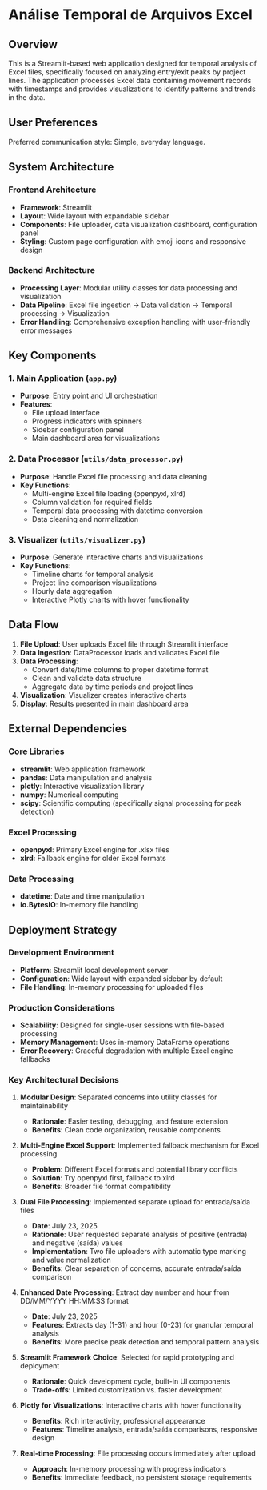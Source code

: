# Análise Temporal de Arquivos Excel

## Overview

This is a Streamlit-based web application designed for temporal analysis of Excel files, specifically focused on analyzing entry/exit peaks by project lines. The application processes Excel data containing movement records with timestamps and provides visualizations to identify patterns and trends in the data.

## User Preferences

Preferred communication style: Simple, everyday language.

## System Architecture

### Frontend Architecture
- **Framework**: Streamlit
- **Layout**: Wide layout with expandable sidebar
- **Components**: File uploader, data visualization dashboard, configuration panel
- **Styling**: Custom page configuration with emoji icons and responsive design

### Backend Architecture
- **Processing Layer**: Modular utility classes for data processing and visualization
- **Data Pipeline**: Excel file ingestion → Data validation → Temporal processing → Visualization
- **Error Handling**: Comprehensive exception handling with user-friendly error messages

## Key Components

### 1. Main Application (`app.py`)
- **Purpose**: Entry point and UI orchestration
- **Features**: 
  - File upload interface
  - Progress indicators with spinners
  - Sidebar configuration panel
  - Main dashboard area for visualizations

### 2. Data Processor (`utils/data_processor.py`)
- **Purpose**: Handle Excel file processing and data cleaning
- **Key Functions**:
  - Multi-engine Excel file loading (openpyxl, xlrd)
  - Column validation for required fields
  - Temporal data processing with datetime conversion
  - Data cleaning and normalization

### 3. Visualizer (`utils/visualizer.py`)
- **Purpose**: Generate interactive charts and visualizations
- **Key Functions**:
  - Timeline charts for temporal analysis
  - Project line comparison visualizations
  - Hourly data aggregation
  - Interactive Plotly charts with hover functionality

## Data Flow

1. **File Upload**: User uploads Excel file through Streamlit interface
2. **Data Ingestion**: DataProcessor loads and validates Excel file
3. **Data Processing**: 
   - Convert date/time columns to proper datetime format
   - Clean and validate data structure
   - Aggregate data by time periods and project lines
4. **Visualization**: Visualizer creates interactive charts
5. **Display**: Results presented in main dashboard area

## External Dependencies

### Core Libraries
- **streamlit**: Web application framework
- **pandas**: Data manipulation and analysis
- **plotly**: Interactive visualization library
- **numpy**: Numerical computing
- **scipy**: Scientific computing (specifically signal processing for peak detection)

### Excel Processing
- **openpyxl**: Primary Excel engine for .xlsx files
- **xlrd**: Fallback engine for older Excel formats

### Data Processing
- **datetime**: Date and time manipulation
- **io.BytesIO**: In-memory file handling

## Deployment Strategy

### Development Environment
- **Platform**: Streamlit local development server
- **Configuration**: Wide layout with expanded sidebar by default
- **File Handling**: In-memory processing for uploaded files

### Production Considerations
- **Scalability**: Designed for single-user sessions with file-based processing
- **Memory Management**: Uses in-memory DataFrame operations
- **Error Recovery**: Graceful degradation with multiple Excel engine fallbacks

### Key Architectural Decisions

1. **Modular Design**: Separated concerns into utility classes for maintainability
   - **Rationale**: Easier testing, debugging, and feature extension
   - **Benefits**: Clean code organization, reusable components

2. **Multi-Engine Excel Support**: Implemented fallback mechanism for Excel processing
   - **Problem**: Different Excel formats and potential library conflicts
   - **Solution**: Try openpyxl first, fallback to xlrd
   - **Benefits**: Broader file format compatibility

3. **Dual File Processing**: Implemented separate upload for entrada/saída files
   - **Date**: July 23, 2025
   - **Rationale**: User requested separate analysis of positive (entrada) and negative (saída) values
   - **Implementation**: Two file uploaders with automatic type marking and value normalization
   - **Benefits**: Clear separation of concerns, accurate entrada/saída comparison

4. **Enhanced Date Processing**: Extract day number and hour from DD/MM/YYYY HH:MM:SS format
   - **Date**: July 23, 2025
   - **Features**: Extracts day (1-31) and hour (0-23) for granular temporal analysis
   - **Benefits**: More precise peak detection and temporal pattern analysis

5. **Streamlit Framework Choice**: Selected for rapid prototyping and deployment
   - **Rationale**: Quick development cycle, built-in UI components
   - **Trade-offs**: Limited customization vs. faster development

6. **Plotly for Visualizations**: Interactive charts with hover functionality
   - **Benefits**: Rich interactivity, professional appearance
   - **Features**: Timeline analysis, entrada/saída comparisons, responsive design

7. **Real-time Processing**: File processing occurs immediately after upload
   - **Approach**: In-memory processing with progress indicators
   - **Benefits**: Immediate feedback, no persistent storage requirements